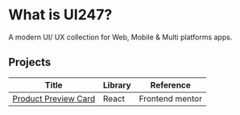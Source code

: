 # What is UI247?

A modern UI/ UX collection for Web, Mobile & Multi platforms apps.

## Projects


| Title                     | Library | Reference       |
|---------------------------|---------|-----------------|
| [Product Preview Card][1] | React   | Frontend mentor |

[1]: https://github.com/IAmTahazzot/UI247/tree/main/projects/react/product-preview-card

